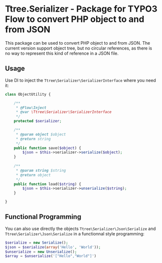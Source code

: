 # Ttree.Serializer - Package for TYPO3 Flow to convert PHP object to and from JSON

This package can be used to convert PHP object to and from JSON. The current version support object tree, but no 
circular references, as there is no way to represent this kind of reference in a JSON file.

## Usage

Use DI to inject the ``Ttree\Serializer\SerializerInterface`` where you need it:

```php
class ObjectUtility {

	/**
	 * @Flow\Inject
	 * @var \Ttree\Serializer\SerializerInterface
	 */
	protected $serializer;

	/**
	 * @param object $object
	 * @return string
	 */
	public function save($object) {
		$json = $this->serializer->serialize($object);
	}
	
	/**
	 * @param string $string
	 * @return object
	 */
	public function load($string) {
		$json = $this->serializer->unserialize($string);
	}

}
```

## Functional Programming

You can also use directly the objects ``Ttree\Serializer\Json\Serialize`` and ``Ttree\Serializer\Json\Serialize`` in a
functionnal style programming:

```php
$serialize = new Serialize();
$json = $serialize(array('Hello', 'World'));
$unserialize = new Unserialize();
$array = $unserialize('["Hello","World"]')
```